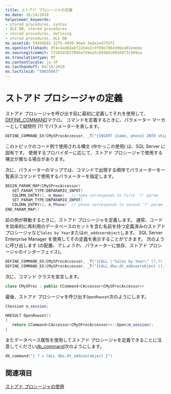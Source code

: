 ```yaml
---
title: ストアド プロシージャの定義
ms.date: 10/24/2018
helpviewer_keywords:
- stored procedures, syntax
- OLE DB, stored procedures
- stored procedures, defining
- stored procedures, OLE DB
ms.assetid: 54949b81-3275-4dd9-96e4-3eda1ed755f2
ms.openlocfilehash: 0f4c4ad84abf2a5de2cdf09e7064396ea01eeebe
ms.sourcegitcommit: 72583d30170d6ef29ea5c6848dc00169f2c909aa
ms.translationtype: MT
ms.contentlocale: ja-JP
ms.lasthandoff: 04/18/2019
ms.locfileid: "59035047"
---
```

# <a name="defining-stored-procedures"></a>ストアド プロシージャの定義

ストアド プロシージャを呼び出す前に最初に定義してそれを使用して、 [DEFINE_COMMAND](../../data/oledb/define-command.md)マクロ。 コマンドを定義するときに、パラメーター マーカーとして疑問符 (?) でパラメーターを表します。

```cpp
DEFINE_COMMAND_EX(CMySProcAccessor, _T("{INSERT {name, phone} INTO shippers (?,?)}"))
```

このトピックのコード例で使用される構文 (中かっこの使用) は、SQL Server に固有です。 使用するプロバイダーに応じて、ストアド プロシージャで使用する構文が異なる場合があります。

次に、パラメーターのマップでは、コマンドで出現する順序でパラメーターを一覧表示コマンドで使用するパラメーターを指定します。

```cpp
BEGIN_PARAM_MAP(CMySProcAccessor)
   SET_PARAM_TYPE(DBPARAMIO_INPUT)
   COLUMN_ENTRY(1, m_Name)   // name corresponds to first '?' param
   SET_PARAM_TYPE(DBPARAMIO_INPUT)
   COLUMN_ENTRY(2, m_Phone)  // phone corresponds to second '?' param
END_PARAM_MAP()
```

前の例が移動するときに、ストアド プロシージャを定義します。 通常、コードを効率的に再利用のデータベースのセットを含む名前を持つ定義済みのストアド プロシージャなど`Sales by Year`または`dt_adduserobject`します。 SQL Server Enterprise Manager を使用してその定義を表示することができます。 次のように呼び出します (の配置、*でしょうか。* パラメーターに依存、ストアド プロシージャのインターフェイス)。

```cpp
DEFINE_COMMAND_EX(CMySProcAccessor, _T("{CALL \"Sales by Year\" (?,?) }"))
DEFINE_COMMAND_EX(CMySProcAccessor, _T("{CALL dbo.dt_adduserobject (?,?) }"))
```

次に、コマンド クラスを宣言します。

```cpp
class CMySProc : public CCommand<CAccessor<CMySProcAccessor>>
```

最後、ストアド プロシージャを呼び出す`OpenRowset`次のようにします。

```cpp
CSession m_session;

HRESULT OpenRowset()
{
   return CCommand<CAccessor<CMySProcAccessor>>::Open(m_session);
}
```

またデータベース属性を使用してストアド プロシージャを定義できることに注意してください[db_command](../../windows/db-command.md)次のようにします。

```cpp
db_command("{ ? = CALL dbo.dt_adduserobject }")
```

## <a name="see-also"></a>関連項目

[ストアド プロシージャの使用](../../data/oledb/using-stored-procedures.md)